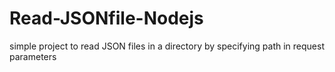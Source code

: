 # Read-JSONfile-Nodejs
simple project to read JSON files in a directory by specifying path in request parameters
